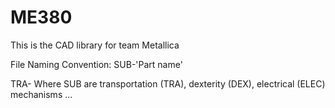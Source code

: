 # ME380

This is the CAD library for team Metallica

File Naming Convention:
SUB-'Part name'

TRA-
Where SUB are transportation (TRA), dexterity (DEX), electrical (ELEC) mechanisms ...

